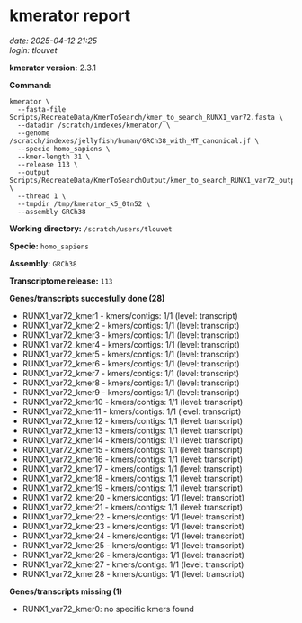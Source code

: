# kmerator report
*date: 2025-04-12 21:25*  
*login: tlouvet*

**kmerator version:** 2.3.1

**Command:**

```
kmerator \
  --fasta-file Scripts/RecreateData/KmerToSearch/kmer_to_search_RUNX1_var72.fasta \
  --datadir /scratch/indexes/kmerator/ \
  --genome /scratch/indexes/jellyfish/human/GRCh38_with_MT_canonical.jf \
  --specie homo_sapiens \
  --kmer-length 31 \
  --release 113 \
  --output Scripts/RecreateData/KmerToSearchOutput/kmer_to_search_RUNX1_var72_output \
  --thread 1 \
  --tmpdir /tmp/kmerator_k5_0tn52 \
  --assembly GRCh38
```

**Working directory:** `/scratch/users/tlouvet`

**Specie:** `homo_sapiens`

**Assembly:** `GRCh38`

**Transcriptome release:** `113`

**Genes/transcripts succesfully done (28)**

- RUNX1_var72_kmer1 - kmers/contigs: 1/1 (level: transcript)
- RUNX1_var72_kmer2 - kmers/contigs: 1/1 (level: transcript)
- RUNX1_var72_kmer3 - kmers/contigs: 1/1 (level: transcript)
- RUNX1_var72_kmer4 - kmers/contigs: 1/1 (level: transcript)
- RUNX1_var72_kmer5 - kmers/contigs: 1/1 (level: transcript)
- RUNX1_var72_kmer6 - kmers/contigs: 1/1 (level: transcript)
- RUNX1_var72_kmer7 - kmers/contigs: 1/1 (level: transcript)
- RUNX1_var72_kmer8 - kmers/contigs: 1/1 (level: transcript)
- RUNX1_var72_kmer9 - kmers/contigs: 1/1 (level: transcript)
- RUNX1_var72_kmer10 - kmers/contigs: 1/1 (level: transcript)
- RUNX1_var72_kmer11 - kmers/contigs: 1/1 (level: transcript)
- RUNX1_var72_kmer12 - kmers/contigs: 1/1 (level: transcript)
- RUNX1_var72_kmer13 - kmers/contigs: 1/1 (level: transcript)
- RUNX1_var72_kmer14 - kmers/contigs: 1/1 (level: transcript)
- RUNX1_var72_kmer15 - kmers/contigs: 1/1 (level: transcript)
- RUNX1_var72_kmer16 - kmers/contigs: 1/1 (level: transcript)
- RUNX1_var72_kmer17 - kmers/contigs: 1/1 (level: transcript)
- RUNX1_var72_kmer18 - kmers/contigs: 1/1 (level: transcript)
- RUNX1_var72_kmer19 - kmers/contigs: 1/1 (level: transcript)
- RUNX1_var72_kmer20 - kmers/contigs: 1/1 (level: transcript)
- RUNX1_var72_kmer21 - kmers/contigs: 1/1 (level: transcript)
- RUNX1_var72_kmer22 - kmers/contigs: 1/1 (level: transcript)
- RUNX1_var72_kmer23 - kmers/contigs: 1/1 (level: transcript)
- RUNX1_var72_kmer24 - kmers/contigs: 1/1 (level: transcript)
- RUNX1_var72_kmer25 - kmers/contigs: 1/1 (level: transcript)
- RUNX1_var72_kmer26 - kmers/contigs: 1/1 (level: transcript)
- RUNX1_var72_kmer27 - kmers/contigs: 1/1 (level: transcript)
- RUNX1_var72_kmer28 - kmers/contigs: 1/1 (level: transcript)


**Genes/transcripts missing (1)**

- RUNX1_var72_kmer0: no specific kmers found
